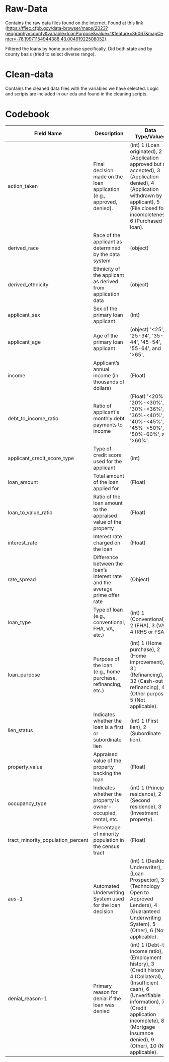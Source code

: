 # Raw-Data

Contains the raw data files found on the internet. Found at this link (https://ffiec.cfpb.gov/data-browser/maps/2023?geography=county&variable=loanPurpose&value=1&feature=36067&mapCenter=-76.19971154944388,43.00491922508052).

Filtered the loans by home purchase specifically. Did both state and by county basis (tried to select diverse range).

# Clean-data 

Contains the cleaned data files with the variables we have selected. Logic and scripts are included in our eda and found in the cleaning scripts.

# Codebook

| **Field Name**                         | **Description**                                                                 | **Data Type/Values**                                                                                                                                                 |
|----------------------------------------|---------------------------------------------------------------------------------|----------------------------------------------------------------------------------------------------------------------------------------------------------------------|
| action_taken                           | Final decision made on the loan application (e.g., approved, denied).           | (int) 1 (Loan originated), 2 (Application approved but not accepted), 3 (Application denied), 4 (Application withdrawn by applicant), 5 (File closed for incompleteness), 6 (Purchased loan). |
| derived_race                           | Race of the applicant as determined by the data system                          | (object)                                                                                                                                                             |
| derived_ethnicity                      | Ethnicity of the applicant as derived from application data                     | (object)                                                                                                                                                             |
| applicant_sex                          | Sex of the primary loan applicant                                               | (int)                                                                                                                                                                |
| applicant_age                          | Age of the primary loan applicant                                               | (object) '<25', '25-34', '35-44', '45-54', '55-64', and '>65'.                                                                                                     |
| income                                 | Applicant’s annual income (in thousands of dollars)                             | (Float)                                                                                                                                                              |
| debt_to_income_ratio                   | Ratio of applicant's monthly debt payments to income                            | (Float) '<20%', '20%-<30%', '30%-<36%', '36%-<40%', '40%-<45%', '45%-<50%', '50%-60%', and '>60%'.                                                                  |
| applicant_credit_score_type            | Type of credit score used for the applicant                                     | (int)                                                                                                                                                                |
| loan_amount                            | Total amount of the loan applied for                                            | (Float)                                                                                                                                                              |
| loan_to_value_ratio                    | Ratio of the loan amount to the appraised value of the property                 | (Float)                                                                                                                                                              |
| interest_rate                          | Interest rate charged on the loan                                               | (Float)                                                                                                                                                              |
| rate_spread                            | Difference between the loan’s interest rate and the average prime offer rate    | (Object)                                                                                                                                                             |
| loan_type                              | Type of loan (e.g., conventional, FHA, VA, etc.)                                | (int) 1 (Conventional), 2 (FHA), 3 (VA), 4 (RHS or FSA).                                                                                                          |
| loan_purpose                           | Purpose of the loan (e.g., home purchase, refinancing, etc.)                    | (int) 1 (Home purchase), 2 (Home improvement), 31 (Refinancing), 32 (Cash-out refinancing), 4 (Other purpose), 5 (Not applicable).                                  |
| lien_status                            | Indicates whether the loan is a first or subordinate lien                       | (int) 1 (First lien), 2 (Subordinate lien).                                                                                                                          |
| property_value                         | Appraised value of the property backing the loan                                | (Float)                                                                                                                                                              |
| occupancy_type                         | Indicates whether the property is owner-occupied, rental, etc.                  | (int) 1 (Principal residence), 2 (Second residence), 3 (Investment property).                                                                                       |
| tract_minority_population_percent      | Percentage of minority population in the census tract                           | (Float)                                                                                                                                                              |
| aus-1                                  | Automated Underwriting System used for the loan decision                        | (int) 1 (Desktop Underwriter), 2 (Loan Prospector), 3 (Technology Open to Approved Lenders), 4 (Guaranteed Underwriting System), 5 (Other), 6 (Not applicable).        |
| denial_reason-1                        | Primary reason for denial if the loan was denied                               | (int) 1 (Debt-to-income ratio), 2 (Employment history), 3 (Credit history), 4 (Collateral), 5 (Insufficient cash), 6 (Unverifiable information), 7 (Credit application incomplete), 8 (Mortgage insurance denied), 9 (Other), 10 (Not applicable). |


